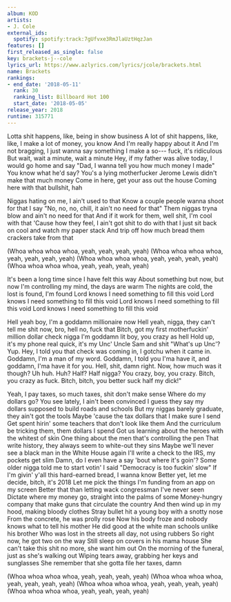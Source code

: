 ```yaml
---
album: KOD
artists:
- J. Cole
external_ids:
  spotify: spotify:track:7gUfvxe3RmJlaUztHqzJan
features: []
first_released_as_single: false
key: brackets-j--cole
lyrics_url: https://www.azlyrics.com/lyrics/jcole/brackets.html
name: Brackets
rankings:
- end_date: '2018-05-11'
  rank: 30
  ranking_list: Billboard Hot 100
  start_date: '2018-05-05'
release_year: 2018
runtime: 315771
---
```

Lotta shit happens, like, being in show business
A lot of shit happens, like, like, I make a lot of money, you know
And I'm really happy about it
And I'm not bragging, I just wanna say something
I make a so--- fuck, it's ridiculous
But wait, wait a minute, wait a minute
Hey, if my father was alive today, I would go home and say
"Dad, I wanna tell you how much money I made"
You know what he'd say? You's a lying motherfucker
Jerome Lewis didn't make that much money
Come in here, get your ass out the house
Coming here with that bullshit, hah

Niggas hating on me, I ain't used to that
Know a couple people wanna shoot for that
I say "No, no, no, chill, it ain't no need for that"
Them niggas tryna blow and ain't no need for that
And if it work for them, well shit, I'm cool with that
'Cause how they feel, I ain't got shit to do with that
I just sit back on cool and watch my paper stack
And trip off how much bread them crackers take from that

(Whoa whoa whoa whoa, yeah, yeah, yeah, yeah)
(Whoa whoa whoa whoa, yeah, yeah, yeah, yeah)
(Whoa whoa whoa whoa, yeah, yeah, yeah, yeah)
(Whoa whoa whoa whoa, yeah, yeah, yeah, yeah)

It's been a long time since I have felt this way
About something but now, but now
I'm controlling my mind, the days are warm
The nights are cold, the lost is found, I'm found
Lord knows I need something to fill this void
Lord knows I need something to fill this void
Lord knows I need something to fill this void
Lord knows I need something to fill this void

Hell yeah boy, I'm a goddamn millionaire now
Hell yeah, nigga, they can't tell me shit now, bro, hell no, fuck that
Bitch, got my first motherfuckin' million dollar check nigga
I'm goddamn lit boy, you crazy as hell
Hold up, it's my phone real quick, it's my Unc'
Uncle Sam and shit
"What's up Unc'? Yup. Hey, I told you that check was coming in, I gotchu when it came in. Goddamn, I'm a man of my word. Goddamn, I told you I'ma have it, and goddamn, I'ma have it for you. Hell, shit, damn right. Now, how much was it though? Uh huh. Huh? Half? Half nigga? You crazy, boy, you crazy. Bitch, you crazy as fuck. Bitch, bitch, you better suck half my dick!"

Yeah, I pay taxes, so much taxes, shit don't make sense
Where do my dollars go? You see lately, I ain't been convinced
I guess they say my dollars supposed to build roads and schools
But my niggas barely graduate, they ain't got the tools
Maybe 'cause the tax dollars that I make sure I send
Get spent hirin' some teachers that don't look like them
And the curriculum be tricking them, them dollars I spend
Got us learning about the heroes with the whitest of skin
One thing about the men that's controlling the pen
That write history, they always seem to white-out they sins
Maybe we'll never see a black man in the White House again
I'll write a check to the IRS, my pockets get slim
Damn, do I even have a say 'bout where it's goin'?
Some older nigga told me to start votin'
I said "Democracy is too fuckin' slow"
If I'm givin' y'all this hard-earned bread, I wanna know
Better yet, let me decide, bitch, it's 2018
Let me pick the things I'm funding from an app on my screen
Better that than letting wack congressman I've never seen
Dictate where my money go, straight into the palms of some
Money-hungry company that make guns that circulate the country
And then wind up in my hood, making bloody clothes
Stray bullet hit a young boy with a snotty nose
From the concrete, he was prolly rose
Now his body froze and nobody knows what to tell his mother
He did good at the white man schools unlike his brother
Who was lost in the streets all day, not using rubbers
So right now, he got two on the way
Still sleep on covers in his mama house
She can't take this shit no more, she want him out
On the morning of the funeral, just as she's walking out
Wiping tears away, grabbing her keys and sunglasses
She remember that she gotta file her taxes, damn

(Whoa whoa whoa whoa, yeah, yeah, yeah, yeah)
(Whoa whoa whoa whoa, yeah, yeah, yeah, yeah)
(Whoa whoa whoa whoa, yeah, yeah, yeah, yeah)
(Whoa whoa whoa whoa, yeah, yeah, yeah, yeah)
